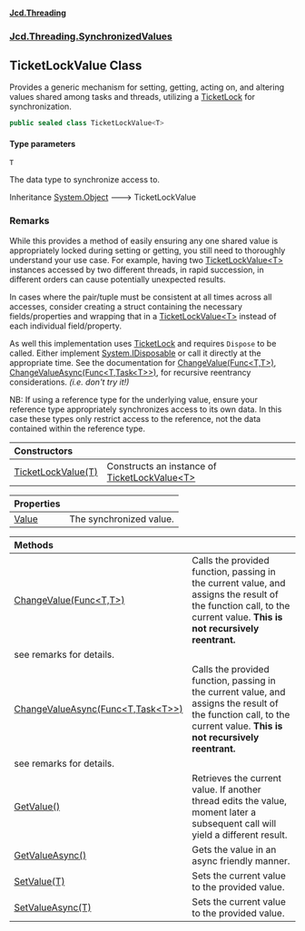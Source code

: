 #### [Jcd.Threading](index.md 'index')
### [Jcd.Threading.SynchronizedValues](Jcd.Threading.SynchronizedValues.md 'Jcd.Threading.SynchronizedValues')

## TicketLockValue<T> Class

Provides a generic mechanism for setting, getting, acting on, and altering values
shared among tasks and threads, utilizing a [TicketLock](TicketLock.md 'Jcd.Threading.TicketLock') for synchronization.

```csharp
public sealed class TicketLockValue<T>
```
#### Type parameters

<a name='Jcd.Threading.SynchronizedValues.TicketLockValue_T_.T'></a>

`T`

The data type to synchronize access to.

Inheritance [System.Object](https://docs.microsoft.com/en-us/dotnet/api/System.Object 'System.Object') &#129106; TicketLockValue<T>

### Remarks

While this provides a method of easily ensuring any one shared value is appropriately
locked during setting or getting, you still need to thoroughly understand your
use case. For example, having two [TicketLockValue&lt;T&gt;](TicketLockValue_T_.md 'Jcd.Threading.SynchronizedValues.TicketLockValue<T>') instances accessed
by two different threads, in rapid succession, in different orders can cause
potentially unexpected results.

In cases where the pair/tuple must be consistent at all times across all accesses,
consider creating a struct containing the necessary fields/properties and wrapping
that in a [TicketLockValue&lt;T&gt;](TicketLockValue_T_.md 'Jcd.Threading.SynchronizedValues.TicketLockValue<T>') instead of each individual field/property.

As well this implementation uses [TicketLock](TicketLock.md 'Jcd.Threading.TicketLock') and requires `Dispose` to be
called. Either implement [System.IDisposable](https://docs.microsoft.com/en-us/dotnet/api/System.IDisposable 'System.IDisposable') or call it directly at the appropriate
time. See the documentation for [ChangeValue(Func&lt;T,T&gt;)](TicketLockValue_T_.ChangeValue.6lXEnT5Pt8Em1e6VS5RuIw.md 'Jcd.Threading.SynchronizedValues.TicketLockValue<T>.ChangeValue(System.Func<T,T>)'), [ChangeValueAsync(Func&lt;T,Task&lt;T&gt;&gt;)](TicketLockValue_T_.ChangeValueAsync.VsMLRzkQWJhOpFuMjrK6lQ.md 'Jcd.Threading.SynchronizedValues.TicketLockValue<T>.ChangeValueAsync(System.Func<T,System.Threading.Tasks.Task<T>>)'),
for recursive reentrancy considerations. <i>(i.e. don't try it!)</i>

NB: If using a reference type for the underlying value, ensure your reference
type appropriately synchronizes access to its own data. In this case these
types only restrict access to the reference, not the data contained within
the reference type.

| Constructors | |
| :--- | :--- |
| [TicketLockValue(T)](TicketLockValue_T_..ctor.Qiyrb7RohSHzoHH+Tg1lNQ.md 'Jcd.Threading.SynchronizedValues.TicketLockValue<T>.TicketLockValue(T)') | Constructs an instance of [TicketLockValue&lt;T&gt;](TicketLockValue_T_.md 'Jcd.Threading.SynchronizedValues.TicketLockValue<T>') |

| Properties | |
| :--- | :--- |
| [Value](TicketLockValue_T_.Value.md 'Jcd.Threading.SynchronizedValues.TicketLockValue<T>.Value') | The synchronized value. |

| Methods | |
| :--- | :--- |
| [ChangeValue(Func&lt;T,T&gt;)](TicketLockValue_T_.ChangeValue.6lXEnT5Pt8Em1e6VS5RuIw.md 'Jcd.Threading.SynchronizedValues.TicketLockValue<T>.ChangeValue(System.Func<T,T>)') | Calls the provided function, passing in the current value, and assigns the result of the function call, to the current value. <b>This is not recursively reentrant. see remarks for details.</b> |
| [ChangeValueAsync(Func&lt;T,Task&lt;T&gt;&gt;)](TicketLockValue_T_.ChangeValueAsync.VsMLRzkQWJhOpFuMjrK6lQ.md 'Jcd.Threading.SynchronizedValues.TicketLockValue<T>.ChangeValueAsync(System.Func<T,System.Threading.Tasks.Task<T>>)') | Calls the provided function, passing in the current value, and assigns the result of the function call, to the current value. <b>This is not recursively reentrant. see remarks for details.</b> |
| [GetValue()](TicketLockValue_T_.GetValue().md 'Jcd.Threading.SynchronizedValues.TicketLockValue<T>.GetValue()') | Retrieves the current value. If another thread edits the value, moment later a subsequent call will yield a different result. |
| [GetValueAsync()](TicketLockValue_T_.GetValueAsync().md 'Jcd.Threading.SynchronizedValues.TicketLockValue<T>.GetValueAsync()') | Gets the value in an async friendly manner. |
| [SetValue(T)](TicketLockValue_T_.SetValue.ZYSOaNTkB2fU3Z5VseNYFw.md 'Jcd.Threading.SynchronizedValues.TicketLockValue<T>.SetValue(T)') | Sets the current value to the provided value. |
| [SetValueAsync(T)](TicketLockValue_T_.SetValueAsync.uUJCArRXcAWhrlvAQaJNEw.md 'Jcd.Threading.SynchronizedValues.TicketLockValue<T>.SetValueAsync(T)') | Sets the current value to the provided value. |
